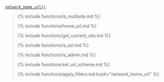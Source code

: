<p><code><a href="https://developer.wordpress.org/reference/functions/network_home_url/">network_home_url()</a></code></p>

<blockquote>

{% include functions/is_multisite.md %}

{% include functions/home_url.md %}

{% include functions/get_current_site.md %}

{% include functions/is_ssl.md %}

{% include functions/is_admin.md %}

{% include functions/set_url_scheme.md %}

{% include functions/apply_filters.md hook="network_home_url" %}

</blockquote>
